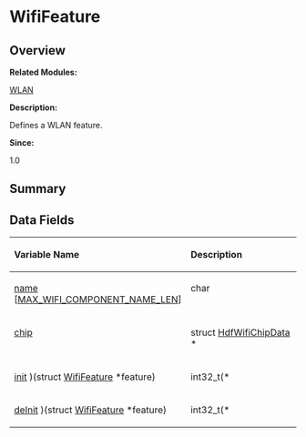 # WifiFeature<a name="ZH-CN_TOPIC_0000001055678136"></a>

## **Overview**<a name="section1868448886093537"></a>

**Related Modules:**

[WLAN](WLAN.md)

**Description:**

Defines a WLAN feature. 

**Since:**

1.0

## **Summary**<a name="section172360035093537"></a>

## Data Fields<a name="pub-attribs"></a>

<a name="table1724991357093537"></a>
<table><thead align="left"><tr id="row650193364093537"><th class="cellrowborder" valign="top" width="50%" id="mcps1.1.3.1.1"><p id="p1449404187093537"><a name="p1449404187093537"></a><a name="p1449404187093537"></a>Variable Name</p>
</th>
<th class="cellrowborder" valign="top" width="50%" id="mcps1.1.3.1.2"><p id="p995106195093537"><a name="p995106195093537"></a><a name="p995106195093537"></a>Description</p>
</th>
</tr>
</thead>
<tbody><tr id="row1676093335093537"><td class="cellrowborder" valign="top" width="50%" headers="mcps1.1.3.1.1 "><p id="p1237511085093537"><a name="p1237511085093537"></a><a name="p1237511085093537"></a><a href="WLAN.md#gae63e4c5602dbc64bd9905d6b6a4e7aad">name</a> [<a href="WLAN.md#gaf460a45a5e365279ca6bc5b3e8750542">MAX_WIFI_COMPONENT_NAME_LEN</a>]</p>
</td>
<td class="cellrowborder" valign="top" width="50%" headers="mcps1.1.3.1.2 "><p id="p2115598754093537"><a name="p2115598754093537"></a><a name="p2115598754093537"></a>char&nbsp;</p>
</td>
</tr>
<tr id="row1366348583093537"><td class="cellrowborder" valign="top" width="50%" headers="mcps1.1.3.1.1 "><p id="p1180884606093537"><a name="p1180884606093537"></a><a name="p1180884606093537"></a><a href="WLAN.md#ga213bff4c0d74fb3db3ff7c21bea781ae">chip</a></p>
</td>
<td class="cellrowborder" valign="top" width="50%" headers="mcps1.1.3.1.2 "><p id="p1125117095093537"><a name="p1125117095093537"></a><a name="p1125117095093537"></a>struct <a href="HdfWifiChipData.md">HdfWifiChipData</a> *&nbsp;</p>
</td>
</tr>
<tr id="row1608967521093537"><td class="cellrowborder" valign="top" width="50%" headers="mcps1.1.3.1.1 "><p id="p558240782093537"><a name="p558240782093537"></a><a name="p558240782093537"></a><a href="WLAN.md#ga8b09c66c75ed9515bbf5f76e25c86e57">init</a> )(struct <a href="WifiFeature.md">WifiFeature</a> *feature)</p>
</td>
<td class="cellrowborder" valign="top" width="50%" headers="mcps1.1.3.1.2 "><p id="p829590947093537"><a name="p829590947093537"></a><a name="p829590947093537"></a>int32_t(*&nbsp;</p>
</td>
</tr>
<tr id="row520831648093537"><td class="cellrowborder" valign="top" width="50%" headers="mcps1.1.3.1.1 "><p id="p429944276093537"><a name="p429944276093537"></a><a name="p429944276093537"></a><a href="WLAN.md#gaf03445197e62e8d5cc5de5c7bba185dd">deInit</a> )(struct <a href="WifiFeature.md">WifiFeature</a> *feature)</p>
</td>
<td class="cellrowborder" valign="top" width="50%" headers="mcps1.1.3.1.2 "><p id="p1935998610093537"><a name="p1935998610093537"></a><a name="p1935998610093537"></a>int32_t(*&nbsp;</p>
</td>
</tr>
</tbody>
</table>

